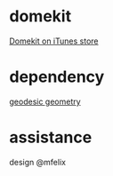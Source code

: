 # domekit

[Domekit on iTunes store](https://itunes.apple.com/us/app/domekit/id617768136?mt=8)

# dependency

[geodesic geometry](https://github.com/robbykraft/Geodesic)

# assistance

design @mfelix